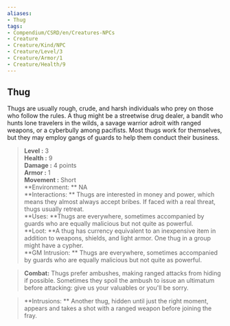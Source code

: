 ```yaml
---
aliases:
- Thug
tags:
- Compendium/CSRD/en/Creatures-NPCs
- Creature
- Creature/Kind/NPC
- Creature/Level/3
- Creature/Armor/1
- Creature/Health/9
---
```


  
## Thug  
Thugs are usually rough, crude, and harsh individuals who prey on those who follow the rules. A thug might be a streetwise drug dealer, a bandit who hunts lone travelers in the wilds, a savage warrior adroit with ranged weapons, or a cyberbully among pacifists. Most thugs work for themselves, but they may employ gangs of guards to help them conduct their business.  

  
> **Level :** 3  
> **Health :** 9  
> **Damage :** 4 points  
> **Armor :** 1  
> **Movement :** Short  
> **Environment: ** NA  
> **Interactions: ** Thugs are interested in money and power, which means they almost always accept bribes. If faced with a real threat, thugs usually retreat.  
> **Uses: **Thugs are everywhere, sometimes accompanied by guards who are equally malicious but not quite as powerful.  
> **Loot: **A thug has currency equivalent to an inexpensive item in addition to weapons, shields, and light armor. One thug in a group might have a cypher.  
> **GM Intrusion: ** Thugs are everywhere, sometimes accompanied by guards who are equally malicious but not quite as powerful.  

> **Combat:** 
> Thugs prefer ambushes, making ranged attacks from hiding if possible. Sometimes they spoil the ambush to issue an ultimatum before attacking: give us your valuables or you'll be sorry.  
  

> **Intrusions: ** 
> Another thug, hidden until just the right moment, appears and takes a shot with a ranged weapon before joining the fray.  
